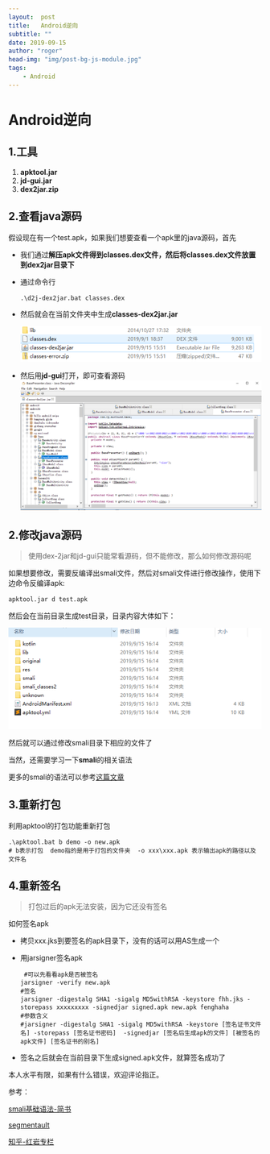 ```yaml
---
layout:	 post
title:	 Android逆向
subtitle: ""
date: 2019-09-15
author: "roger"
head-img: "img/post-bg-js-module.jpg"
tags:
    - Android
---
```




# Android逆向

## 1.工具

1. **apktool.jar**
2. **jd-gui.jar**
3. **dex2jar.zip**

## 2.查看java源码

假设现在有一个test.apk，如果我们想要查看一个apk里的java源码，首先

* 我们通过**解压apk文件得到classes.dex文件，然后将classes.dex文件放置到dex2jar目录下**
* 通过命令行

  ```cmd
  .\d2j-dex2jar.bat classes.dex
  ```

* 然后就会在当前文件夹中生成**classes-dex2jar.jar**

  ![](/img/2019-09-15-1.jpg)

* 然后用**jd-gui**打开，即可查看源码
  ![1568537247612](/img/2019-09-15-2.jpg)

## 2.修改java源码

> 使用dex-2jar和jd-gui只能常看源码，但不能修改，那么如何修改源码呢

如果想要修改，需要反编译出smali文件，然后对smali文件进行修改操作，使用下边命令反编译apk:

```cmd
apktool.jar d test.apk
```

然后会在当前目录生成test目录，目录内容大体如下：

![1568537520908](/img/2019-09-15-3.jpg)

然后就可以通过修改smali目录下相应的文件了

当然，还需要学习一下**smali**的相关语法

更多的smali的语法可以参考[这篇文章](https://blog.csdn.net/chenrunhua/article/details/41250613)

## 3.重新打包

利用apktool的打包功能重新打包

```
.\apktool.bat b demo -o new.apk  
# b表示打包  demo指的是用于打包的文件夹  -o xxx\xxx.apk 表示输出apk的路径以及文件名  
```

## 4.重新签名

> 打包过后的apk无法安装，因为它还没有签名

如何签名apk

* 拷贝xxx.jks到要签名的apk目录下，没有的话可以用AS生成一个

* 用jarsigner签名apk

  ```k
   #可以先看看apk是否被签名
  jarsigner -verify new.apk
  #签名
  jarsigner -digestalg SHA1 -sigalg MD5withRSA -keystore fhh.jks -storepass xxxxxxxxx -signedjar signed.apk new.apk fenghaha
  #参数含义
  #jarsigner -digestalg SHA1 -sigalg MD5withRSA -keystore [签名证书文件名] -storepass [签名证书密码]  -signedjar [签名后生成apk的文件] [被签名的apk文件] [签名证书的别名]
  ```

* 签名之后就会在当前目录下生成signed.apk文件，就算签名成功了



本人水平有限，如果有什么错误，欢迎评论指正。



参考：

[smali基础语法-简书](https://www.jianshu.com/p/ba9b374346dd)

[segmentault](https://segmentfault.com/a/1190000012669267)

[知乎-红岩专栏](https://zhuanlan.zhihu.com/p/51260384?utm_source=com.microsoft.office.onenote&utm_medium=social&utm_oi=679082476291362816)

